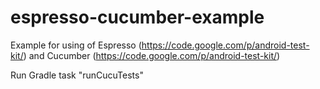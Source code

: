 # espresso-cucumber-example
Example for using of Espresso (https://code.google.com/p/android-test-kit/) and Cucumber (https://code.google.com/p/android-test-kit/) 

Run Gradle task "runCucuTests" 
